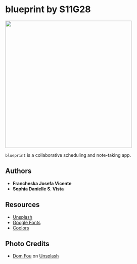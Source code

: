 # blueprint by S11G28
<p><img src="https://github.com/DLSU-CCAPDEV/2021T2-G28/blob/15ec5b6bf1ae579b7bd4a88375c06626d0887f23/images/logo.png" width="400px"></p>

`blueprint` is a collaborative scheduling and note-taking app.

## Authors
- **Francheska Josefa Vicente**
- **Sophia Danielle S. Vista**

## Resources
- [Unsplash](https://unsplash.com/)
- [Google Fonts](https://fonts.google.com/)
- [Coolors](https://coolors.co/f1faee-a8dadc-457b9d-1d3557-222222)

## Photo Credits
- [Dom Fou](https://unsplash.com/@domlafou?utm_source=unsplash&utm_medium=referral&utm_content=creditCopyText) on [Unsplash](https://unsplash.com/s/photos/university?utm_source=unsplash&utm_medium=referral&utm_content=creditCopyText)
  
